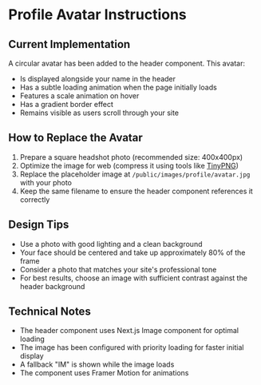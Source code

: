 # Profile Avatar Instructions

## Current Implementation
A circular avatar has been added to the header component. This avatar:
- Is displayed alongside your name in the header
- Has a subtle loading animation when the page initially loads
- Features a scale animation on hover
- Has a gradient border effect
- Remains visible as users scroll through your site

## How to Replace the Avatar
1. Prepare a square headshot photo (recommended size: 400x400px)
2. Optimize the image for web (compress it using tools like [TinyPNG](https://tinypng.com/))
3. Replace the placeholder image at `/public/images/profile/avatar.jpg` with your photo
4. Keep the same filename to ensure the header component references it correctly

## Design Tips
- Use a photo with good lighting and a clean background
- Your face should be centered and take up approximately 80% of the frame
- Consider a photo that matches your site's professional tone
- For best results, choose an image with sufficient contrast against the header background

## Technical Notes
- The header component uses Next.js Image component for optimal loading
- The image has been configured with priority loading for faster initial display
- A fallback "IM" is shown while the image loads
- The component uses Framer Motion for animations 